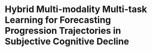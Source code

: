 # Hybrid Multi-modality Multi-task Learning for Forecasting Progression Trajectories in Subjective Cognitive Decline
